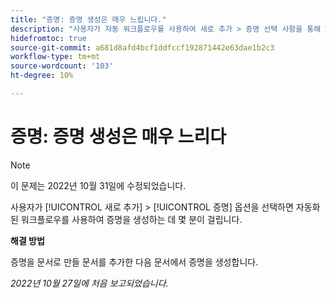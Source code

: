 ```yaml
---
title: "증명: 증명 생성은 매우 느립니다."
description: "사용자가 자동 워크플로우를 사용하여 새로 추가 > 증명 선택 사항을 통해 Workfront 작업 항목에 증명을 추가하려고 하면 증명을 생성하는 데 몇 분이 걸립니다."
hidefromtoc: true
source-git-commit: a681d8afd4bcf1ddfccf192871442e63dae1b2c3
workflow-type: tm+mt
source-wordcount: '103'
ht-degree: 10%

---
```



# 증명: 증명 생성은 매우 느리다

>[!NOTE]
>
>이 문제는 2022년 10월 31일에 수정되었습니다.

<!--This article is on the WF and WFP TOCs-->

사용자가 [!UICONTROL 새로 추가] > [!UICONTROL 증명] 옵션을 선택하면 자동화된 워크플로우를 사용하여 증명을 생성하는 데 몇 분이 걸립니다.

**해결 방법**

증명을 문서로 만들 문서를 추가한 다음 문서에서 증명을 생성합니다.

_2022년 10월 27일에 처음 보고되었습니다._

